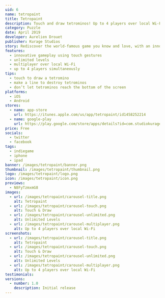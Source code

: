 ```yaml
---
uid: 6
name: tetropaint
title: Tetropaint
description: Touch and draw tetrominos! Up to 4 players over local Wi-Fi.
category: Puzzle
date: April 2019
developer: Aurelien Drouet
publisher: Kurage Studios
story: Rediscover the world-famous game you know and love, with an innovative way to play. Just touch and draw tetrominos. Keep your lines clear and keep your cool as things heat up in this puzzle game that’s easy to pick up, but difficult to master. Tetropaint has reimagined the way you play and let you share this experience with your friends. Multiplayer is supported in local Wi-Fi up to 4 players simultaneously!
features:
  - innovative gameplay using touch gestures
  - unlimited levels
  - multiplayer over local Wi-Fi
  - up to 4 players simultaneously
tips:
  - touch to draw a tetromino
  - make a line to destroy tetrominos
  - don’t let tetrominos reach the bottom of the screen
platforms:
  - iOS
  - Android
stores:
  - name: app-store
    url: https://itunes.apple.com/us/app/tetropaint/id1458252214
  - name: google-play
    url: https://play.google.com/store/apps/details?id=com.studiokurage.tetromino
price: Free
socials:
  - twitter
  - facebook
tags:
  - indiegame
  - iphone
  - ipad
banner: /images/tetropaint/banner.png
thumbnail: /images/tetropaint/thumbnail.png
logo: /images/tetropaint/logo.png
icon: /images/tetropaint/icon.png
previews:
  - N8FyTzmxmG8
images:
  - url: /images/tetropaint/carousel-title.png
    alt: Tetropaint
  - url: /images/tetropaint/carousel-touch.png
    alt: Touch & Draw
  - url: /images/tetropaint/carousel-unlimited.png
    alt: Unlimited Levels
  - url: /images/tetropaint/carousel-multiplayer.png
    alt: Up to 4 players over local Wi-Fi
screenshots:
  - url: /images/tetropaint/carousel-title.png
    alt: Tetropaint
  - url: /images/tetropaint/carousel-touch.png
    alt: Touch & Draw
  - url: /images/tetropaint/carousel-unlimited.png
    alt: Unlimited Levels
  - url: /images/tetropaint/carousel-multiplayer.png
    alt: Up to 4 players over local Wi-Fi
testimonials:
versions:
  - number: 1.0
    description: Initial release
---
```

